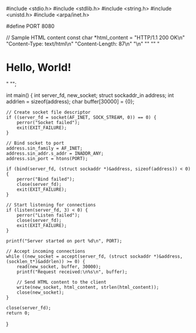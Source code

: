#include <stdio.h>
#include <stdlib.h>
#include <string.h>
#include <unistd.h>
#include <arpa/inet.h>

#define PORT 8080

// Sample HTML content
const char *html_content = 
"HTTP/1.1 200 OK\n"
"Content-Type: text/html\n"
"Content-Length: 87\n"
"\n"
"<html>"
"<head><title>My Simple C Web Server</title></head>"
"<body><h1>Hello, World!</h1></body>"
"</html>";

int main() {
    int server_fd, new_socket;
    struct sockaddr_in address;
    int addrlen = sizeof(address);
    char buffer[30000] = {0};

    // Create socket file descriptor
    if ((server_fd = socket(AF_INET, SOCK_STREAM, 0)) == 0) {
        perror("Socket failed");
        exit(EXIT_FAILURE);
    }

    // Bind socket to port
    address.sin_family = AF_INET;
    address.sin_addr.s_addr = INADDR_ANY;
    address.sin_port = htons(PORT);

    if (bind(server_fd, (struct sockaddr *)&address, sizeof(address)) < 0) {
        perror("Bind failed");
        close(server_fd);
        exit(EXIT_FAILURE);
    }

    // Start listening for connections
    if (listen(server_fd, 3) < 0) {
        perror("Listen failed");
        close(server_fd);
        exit(EXIT_FAILURE);
    }

    printf("Server started on port %d\n", PORT);

    // Accept incoming connections
    while ((new_socket = accept(server_fd, (struct sockaddr *)&address, (socklen_t*)&addrlen)) >= 0) {
        read(new_socket, buffer, 30000);
        printf("Request received:\n%s\n", buffer);

        // Send HTML content to the client
        write(new_socket, html_content, strlen(html_content));
        close(new_socket);
    }

    close(server_fd);
    return 0;
}
